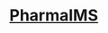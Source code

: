 <h1 style="diplay:flex;justify:center;"><a href="https://pharmaims.netlify.app/">PharmaIMS</a></h1>
